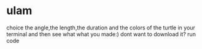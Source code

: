 # ulam
choice the angle,the length,the duration and the colors of the turtle in your terminal and then see what what you made:)
dont want to download it?
run code 
